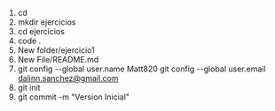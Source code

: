 1. cd
2. mkdir ejercicios
3. cd ejercicios
4. code .
5. New folder/ejercicio1
6. New File/README.md
7. git config --global user.name Matt820
git config --global user.email dalinn.sanchez@gmail.com
8. git init
9. git commit -m "Version Inicial"